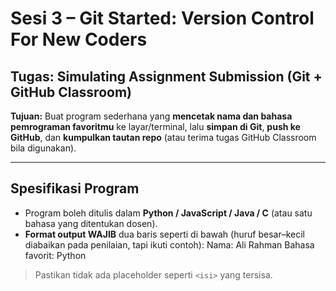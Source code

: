 # Sesi 3 – Git Started: Version Control For New Coders

## Tugas: Simulating Assignment Submission (Git + GitHub Classroom)

**Tujuan:** Buat program sederhana yang **mencetak nama dan bahasa pemrograman favoritmu** ke layar/terminal, lalu **simpan di Git**, **push ke GitHub**, dan **kumpulkan tautan repo** (atau terima tugas GitHub Classroom bila digunakan).

---

## Spesifikasi Program
- Program boleh ditulis dalam **Python / JavaScript / Java / C** (atau satu bahasa yang ditentukan dosen).
- **Format output WAJIB** dua baris seperti di bawah (huruf besar–kecil diabaikan pada penilaian, tapi ikuti contoh):
Nama: Ali Rahman
Bahasa favorit: Python

> Pastikan tidak ada placeholder seperti `<isi>` yang tersisa.